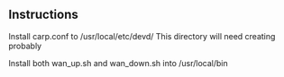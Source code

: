 Instructions
------------

Install carp.conf to /usr/local/etc/devd/
This directory will need creating probably

Install both wan_up.sh and wan_down.sh into /usr/local/bin


